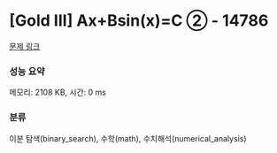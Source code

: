 # [Gold III] Ax+Bsin(x)=C ② - 14786 

[문제 링크](https://www.acmicpc.net/problem/14786) 

### 성능 요약

메모리: 2108 KB, 시간: 0 ms

### 분류

이분 탐색(binary_search), 수학(math), 수치해석(numerical_analysis)

